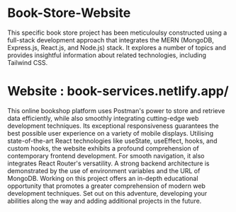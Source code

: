 # Book-Store-Website

This specific book store project has been meticuloulsy constructed using a full-stack development approach that integrates the MERN (MongoDB, Express.js, React.js, and Node.js) stack. It explores a number of topics and provides insightful information about related technologies, including Tailwind CSS.

# Website : book-services.netlify.app/

This online bookshop platform uses Postman's power to store and retrieve data efficiently, while also smoothly integrating cutting-edge web development techniques. Its exceptional responsiveness guarantees the best possible user experience on a variety of mobile displays. Utilising state-of-the-art React technologies like useState, useEffect, hooks, and custom hooks, the website exhibits a profound comprehension of contemporary frontend development. For smooth navigation, it also integrates React Router's versatility. A strong backend architecture is demonstrated by the use of environment variables and the URL of MongoDB. Working on this project offers an in-depth educational opportunity that promotes a greater comprehension of modern web development techniques. Set out on this adventure, developing your abilities along the way and adding additional projects in the future.